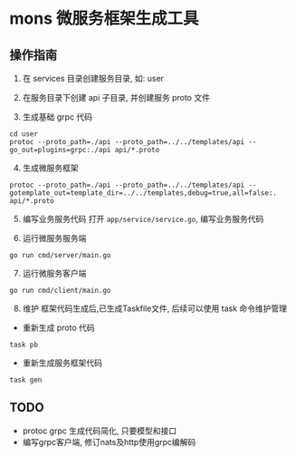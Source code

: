 # mons 微服务框架生成工具
## 操作指南 
1. 在 services 目录创建服务目录, 如: user

2. 在服务目录下创建 api 子目录, 并创建服务 proto 文件

3. 生成基础 grpc 代码
```shell
cd user
protoc --proto_path=./api --proto_path=../../templates/api --go_out=plugins=grpc:./api api/*.proto
```

4. 生成微服务框架
```shell
protoc --proto_path=./api --proto_path=../../templates/api --gotemplate_out=template_dir=../../templates,debug=true,all=false:. api/*.proto
```

5. 编写业务服务代码
打开 `app/service/service.go`, 编写业务服务代码

6. 运行微服务服务端
```shell
go run cmd/server/main.go
```

7. 运行微服务客户端
```shell
go run cmd/client/main.go
```

8. 维护
框架代码生成后,已生成Taskfile文件, 后续可以使用 task 命令维护管理
- 重新生成 proto 代码
```shell
task pb
```
- 重新生成服务框架代码
```shell
task gen
```

## TODO
- protoc grpc 生成代码简化, 只要模型和接口
- 编写grpc客户端, 修订nats及http使用grpc编解码
